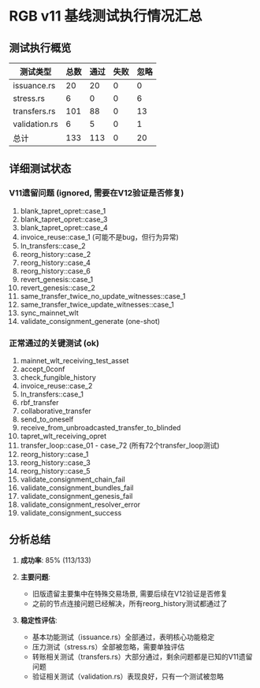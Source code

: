 # RGB v11 基线测试执行情况汇总

## 测试执行概览

| 测试类型      | 总数 | 通过 | 失败 | 忽略 |
| ------------- | ---- | ---- | ---- | ---- |
| issuance.rs   | 20   | 20   | 0    | 0    |
| stress.rs     | 6    | 0    | 0    | 6    |
| transfers.rs  | 101  | 88   | 0    | 13   |
| validation.rs | 6    | 5    | 0    | 1    |
| 总计          | 133  | 113  | 0    | 20   |

## 详细测试状态

### V11遗留问题 (ignored, 需要在V12验证是否修复)
1. blank_tapret_opret::case_1
2. blank_tapret_opret::case_3
3. blank_tapret_opret::case_4
4. invoice_reuse::case_1 (可能不是bug，但行为异常)
5. ln_transfers::case_2
6. reorg_history::case_2
7. reorg_history::case_4
8. reorg_history::case_6
9. revert_genesis::case_1
10. revert_genesis::case_2
11. same_transfer_twice_no_update_witnesses::case_1
12. same_transfer_twice_update_witnesses::case_1
13. sync_mainnet_wlt
14. validate_consignment_generate (one-shot)

### 正常通过的关键测试 (ok)
1. mainnet_wlt_receiving_test_asset
2. accept_0conf
3. check_fungible_history
4. invoice_reuse::case_2
5. ln_transfers::case_1
6. rbf_transfer
7. collaborative_transfer
8. send_to_oneself
9. receive_from_unbroadcasted_transfer_to_blinded
10. tapret_wlt_receiving_opret
11. transfer_loop::case_01 - case_72 (所有72个transfer_loop测试)
12. reorg_history::case_1
13. reorg_history::case_3
14. reorg_history::case_5
15. validate_consignment_chain_fail
16. validate_consignment_bundles_fail
17. validate_consignment_genesis_fail
18. validate_consignment_resolver_error
19. validate_consignment_success

## 分析总结

1. **成功率**: 85% (113/133)
2. **主要问题**:
   - 旧版遗留主要集中在特殊交易场景, 需要后续在V12验证是否修复
   - 之前的节点连接问题已经解决，所有reorg_history测试都通过了

3. **稳定性评估**:
   - 基本功能测试（issuance.rs）全部通过，表明核心功能稳定
   - 压力测试（stress.rs）全部被忽略，需要单独评估
   - 转账相关测试（transfers.rs）大部分通过，剩余问题都是已知的V11遗留问题
   - 验证相关测试（validation.rs）表现良好，只有一个测试被忽略 